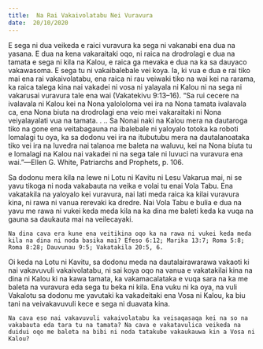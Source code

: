 ```yaml
---
title:  Na Rai Vakaivolatabu Nei Vuravura
date:  20/10/2020
---
```


E sega ni dua veikeda e raici vuravura ka sega ni vakanabi ena dua na yasana. E dua na kena vakaraitaki oqo, ni raica na drodrolagi e dua na tamata e sega ni kila na Kalou, e raica ga mevaka e dua na ka sa dauyaco vakawasoma. E sega tu ni vakaibalebale vei koya. Ia, ki vua e dua e rai tiko mai ena rai vakaivolatabu, ena raica ni rau veiwaki tiko na wai kei na rarama, ka raica talega kina nai vakadei ni vosa ni yalayala ni Kalou ni na sega ni vakarusai vuravura tale ena wai (Vakatekivu 9:13–16). “Sa rui cecere na ivalavala ni Kalou kei na Nona yalololoma vei ira na Nona tamata ivalavala ca, ena Nona biuta na drodrolagi ena veio mei vakaraitaki ni Nona veiyalayalati vua na tamata. . .. Sa Nonai naki na Kalou mera na dautaroga tiko na gone ena veitabagauna na ibalebale ni yaloyalo totoka ka roboti lomalagi tu oya, ka sa dodonu vei ira na itubutubu mera na dautalanoataka tiko vei ira na luvedra nai talanoa me baleta na waluvu, kei na Nona biuta tu e lomalagi na Kalou nai vakadei ni na sega tale ni luvuci na vuravura ena wai.”—Ellen G. White, Patriarchs and Prophets, p. 106.

Sa dodonu mera kila na lewe ni Lotu ni Kavitu ni Lesu Vakarua mai, ni se yavu tikoga ni noda vakabauta na veika e volai tu enai Vola Tabu. Ena vakatakila na yaloyalo kei vuravura, nai lati meda raica ka kilai vuravura kina, ni rawa ni vanua rerevaki ka dredre. Nai Vola Tabu e bulia e dua na yavu me rawa ni vukei keda meda kila na ka dina me baleti keda ka vuqa na gauna sa daukauta mai na veilecayaki.

`Na dina cava era kune ena veitikina oqo ka na rawa ni vukei keda meda kila na dina ni noda basika mai? Efeso 6:12; Marika 13:7; Roma 5:8; Roma 8:28; Dauvunau 9:5; Vakatakila 20:5, 6.`

Oi keda na Lotu ni Kavitu, sa dodonu meda na dautalairawarawa vakaoti ki nai vakavuvuli vakaivolatabu, ni sai koya oqo na vanua e vakatakilai kina na dina ni Kalou ki na kawa tamata, ka vakamacalataka e vuqa sara na ka me baleta na vuravura eda sega tu beka ni kila. Ena vuku ni ka oya, na vuli Vakalotu sa dodonu me yavutaki ka vakadeitaki ena Vosa ni Kalou, ka biu tani na veivakavuvuli kece e sega ni duavata kina.

`Na cava eso nai vakavuvuli vakaivolatabu ka veisaqasaqa kei na so na vakabauta eda tara tu na tamata? Na cava e vakatavulica veikeda na duidui oqo me baleta na bibi ni noda tatakube vakaukauwa kin a Vosa ni Kalou?`